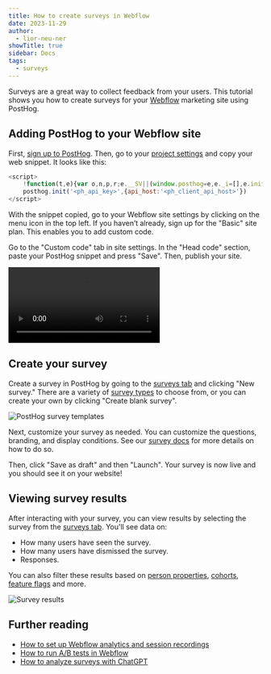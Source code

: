 ```yaml
---
title: How to create surveys in Webflow
date: 2023-11-29
author:
  - lior-neu-ner
showTitle: true
sidebar: Docs
tags:
  - surveys
---
```


Surveys are a great way to collect feedback from your users. This tutorial shows you how to create surveys for your [Webflow](https://webflow.com/) marketing site using PostHog.

## Adding PostHog to your Webflow site

First, [sign up to PostHog](https://app.posthog.com/signup). Then, go to your [project settings](https://app.posthog.com/settings/project) and copy your web snippet. It looks like this:

```js
<script>
    !function(t,e){var o,n,p,r;e.__SV||(window.posthog=e,e._i=[],e.init=function(i,s,a){function g(t,e){var o=e.split(".");2==o.length&&(t=t[o[0]],e=o[1]),t[e]=function(){t.push([e].concat(Array.prototype.slice.call(arguments,0)))}}(p=t.createElement("script")).type="text/javascript",p.crossOrigin="anonymous",p.async=!0,p.src=s.api_host+"/static/array.js",(r=t.getElementsByTagName("script")[0]).parentNode.insertBefore(p,r);var u=e;for(void 0!==a?u=e[a]=[]:a="posthog",u.people=u.people||[],u.toString=function(t){var e="posthog";return"posthog"!==a&&(e+="."+a),t||(e+=" (stub)"),e},u.people.toString=function(){return u.toString(1)+".people (stub)"},o="capture identify alias people.set people.set_once set_config register register_once unregister opt_out_capturing has_opted_out_capturing opt_in_capturing reset isFeatureEnabled onFeatureFlags getFeatureFlag getFeatureFlagPayload reloadFeatureFlags group updateEarlyAccessFeatureEnrollment getEarlyAccessFeatures getActiveMatchingSurveys getSurveys getNextSurveyStep onSessionId".split(" "),n=0;n<o.length;n++)g(u,o[n]);e._i.push([i,s,a])},e.__SV=1)}(document,window.posthog||[]);
    posthog.init('<ph_api_key>',{api_host:'<ph_client_api_host>'})
</script>
```

With the snippet copied, go to your Webflow site settings by clicking on the menu icon in the top left. If you haven’t already, sign up for the "Basic" site plan. This enables you to add custom code.

Go to the "Custom code" tab in site settings. In the "Head code" section, paste your PostHog snippet and press "Save". Then, publish your site.

![How to add PostHog to Webflow](https://res.cloudinary.com/dmukukwp6/video/upload/v1710055416/posthog.com/contents/images/tutorials/webflow-surveys/add-posthog-to-webflow.mp4)

## Create your survey

Create a survey in PostHog by going to the [surveys tab](https://app.posthog.com/surveys) and clicking "New survey." There are a variety of [survey types](/docs/surveys/creating-surveys#question-type) to choose from, or you can create your own by clicking "Create blank survey".

![PostHog survey templates](https://res.cloudinary.com/dmukukwp6/image/upload/v1710055416/posthog.com/contents/images/tutorials/webflow-surveys/survey-templates.png)

Next, customize your survey as needed. You can customize the questions, branding, and display conditions. See our [survey docs](/docs/surveys/creating-surveys) for more details on how to do so.

Then, click "Save as draft" and then "Launch". Your survey is now live and you should see it on your website! 

## Viewing survey results

After interacting with your survey, you can view results by selecting the survey from the [surveys tab](https://app.posthog.com/surveys). You'll see data on:

- How many users have seen the survey.
- How many users have dismissed the survey.
- Responses.

You can also filter these results based on [person properties](/docs/product-analytics/person-properties), [cohorts](/docs/data/cohorts), [feature flags](/docs/feature-flags/creating-feature-flags) and more.

![Survey results](https://res.cloudinary.com/dmukukwp6/image/upload/v1710055416/posthog.com/contents/images/tutorials/webflow-surveys/survey-results.png)

## Further reading

- [How to set up Webflow analytics and session recordings](/tutorials/webflow)
- [How to run A/B tests in Webflow](/tutorials/webflow-ab-tests)
- [How to analyze surveys with ChatGPT](/tutorials/analyze-surveys-with-chatgpt)

<NewsletterForm />